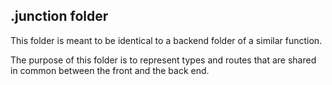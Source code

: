 ## .junction folder

This folder is meant to be identical to
a backend folder of a similar function.

The purpose of this folder is to represent types and routes
that are shared in common between the front and the back end.
